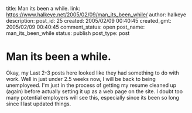 title: Man its been a while.
link: https://www.halkeye.net/2005/02/09/man_its_been_while/
author: halkeye
description: 
post_id: 25
created: 2005/02/09 00:40:45
created_gmt: 2005/02/09 00:40:45
comment_status: open
post_name: man_its_been_while
status: publish
post_type: post

# Man its been a while.

Okay, my Last 2-3 posts here looked like they had something to do with work. Well in just under 2.5 weeks now, I will be back to being unemployeed. I'm just in the process of getting my resume cleaned up (again) before actually setting it up as a web page on the site. I doubt too many potential employers will see this, especially since its been so long since I last updated things.